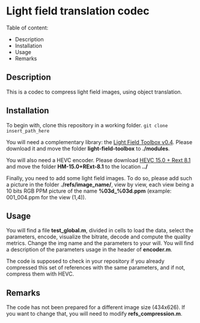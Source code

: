# Light field translation codec

Table of content:
- Description
- Installation
- Usage
- Remarks

## Description
This is a codec to compress light field images, using object translation.

## Installation

To begin with, clone this repository in a working folder.
```git clone insert_path_here```

You will need a complementary library: the [Light Field Toolbox v0.4](https://ch.mathworks.com/matlabcentral/fileexchange/49683-light-field-toolbox-v0-4). Please download it and move the folder **light-field-toolbox** to **./modules**.

You will also need a HEVC encoder. Please download [HEVC 15.0 + Rext 8.1](https://hevc.hhi.fraunhofer.de/svn/svn_HEVCSoftware/tags/HM-15.0+RExt-8.1/) and move the folder **HM-15.0+RExt-8.1** to the location **../**

Finally, you need to add some light field images. To do so, please add such a picture in the folder **./refs/image_name/**, view by view, each view being a 10 bits RGB PPM picture of the name **%03d_%03d.ppm** (example: 001_004.ppm for the view (1,4)).

## Usage

You will find a file **test_global.m**, divided in cells to load the data, select the parameters, encode, visualize the bitrate, decode and compute the quality metrics. Change the img name and the parameters to your will. You will find a description of the parameters usage in the header of **encoder.m**.

The code is supposed to check in your repository if you already compressed this set of references with the same parameters, and if not, compress them with HEVC.

## Remarks

The code has not been prepared for a different image size (434x626). If you want to change that, you will need to modify **refs_compression.m**.
